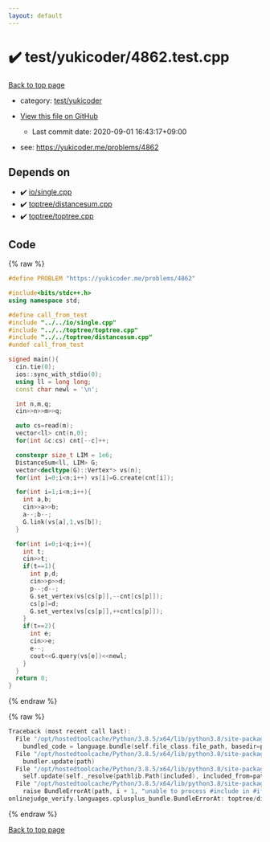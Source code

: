 ```yaml
---
layout: default
---
```


<!-- mathjax config similar to math.stackexchange -->
<script type="text/javascript" async
  src="https://cdnjs.cloudflare.com/ajax/libs/mathjax/2.7.5/MathJax.js?config=TeX-MML-AM_CHTML">
</script>
<script type="text/x-mathjax-config">
  MathJax.Hub.Config({
    TeX: { equationNumbers: { autoNumber: "AMS" }},
    tex2jax: {
      inlineMath: [ ['$','$'] ],
      processEscapes: true
    },
    "HTML-CSS": { matchFontHeight: false },
    displayAlign: "left",
    displayIndent: "2em"
  });
</script>

<script type="text/javascript" src="https://cdnjs.cloudflare.com/ajax/libs/jquery/3.4.1/jquery.min.js"></script>
<script src="https://cdn.jsdelivr.net/npm/jquery-balloon-js@1.1.2/jquery.balloon.min.js" integrity="sha256-ZEYs9VrgAeNuPvs15E39OsyOJaIkXEEt10fzxJ20+2I=" crossorigin="anonymous"></script>
<script type="text/javascript" src="../../../assets/js/copy-button.js"></script>
<link rel="stylesheet" href="../../../assets/css/copy-button.css" />


# :heavy_check_mark: test/yukicoder/4862.test.cpp

<a href="../../../index.html">Back to top page</a>

* category: <a href="../../../index.html#de60e5ba474ac43bf7562c10f5977e2d">test/yukicoder</a>
* <a href="{{ site.github.repository_url }}/blob/master/test/yukicoder/4862.test.cpp">View this file on GitHub</a>
    - Last commit date: 2020-09-01 16:43:17+09:00


* see: <a href="https://yukicoder.me/problems/4862">https://yukicoder.me/problems/4862</a>


## Depends on

* :heavy_check_mark: <a href="../../../library/io/single.cpp.html">io/single.cpp</a>
* :heavy_check_mark: <a href="../../../library/toptree/distancesum.cpp.html">toptree/distancesum.cpp</a>
* :heavy_check_mark: <a href="../../../library/toptree/toptree.cpp.html">toptree/toptree.cpp</a>


## Code

<a id="unbundled"></a>
{% raw %}
```cpp
#define PROBLEM "https://yukicoder.me/problems/4862"

#include<bits/stdc++.h>
using namespace std;

#define call_from_test
#include "../../io/single.cpp"
#include "../../toptree/toptree.cpp"
#include "../../toptree/distancesum.cpp"
#undef call_from_test

signed main(){
  cin.tie(0);
  ios::sync_with_stdio(0);
  using ll = long long;
  const char newl = '\n';

  int n,m,q;
  cin>>n>>m>>q;

  auto cs=read(m);
  vector<ll> cnt(n,0);
  for(int &c:cs) cnt[--c]++;

  constexpr size_t LIM = 1e6;
  DistanceSum<ll, LIM> G;
  vector<decltype(G)::Vertex*> vs(n);
  for(int i=0;i<n;i++) vs[i]=G.create(cnt[i]);

  for(int i=1;i<n;i++){
    int a,b;
    cin>>a>>b;
    a--;b--;
    G.link(vs[a],1,vs[b]);
  }

  for(int i=0;i<q;i++){
    int t;
    cin>>t;
    if(t==1){
      int p,d;
      cin>>p>>d;
      p--;d--;
      G.set_vertex(vs[cs[p]],--cnt[cs[p]]);
      cs[p]=d;
      G.set_vertex(vs[cs[p]],++cnt[cs[p]]);
    }
    if(t==2){
      int e;
      cin>>e;
      e--;
      cout<<G.query(vs[e])<<newl;
    }
  }
  return 0;
}

```
{% endraw %}

<a id="bundled"></a>
{% raw %}
```cpp
Traceback (most recent call last):
  File "/opt/hostedtoolcache/Python/3.8.5/x64/lib/python3.8/site-packages/onlinejudge_verify/docs.py", line 349, in write_contents
    bundled_code = language.bundle(self.file_class.file_path, basedir=pathlib.Path.cwd())
  File "/opt/hostedtoolcache/Python/3.8.5/x64/lib/python3.8/site-packages/onlinejudge_verify/languages/cplusplus.py", line 185, in bundle
    bundler.update(path)
  File "/opt/hostedtoolcache/Python/3.8.5/x64/lib/python3.8/site-packages/onlinejudge_verify/languages/cplusplus_bundle.py", line 399, in update
    self.update(self._resolve(pathlib.Path(included), included_from=path))
  File "/opt/hostedtoolcache/Python/3.8.5/x64/lib/python3.8/site-packages/onlinejudge_verify/languages/cplusplus_bundle.py", line 398, in update
    raise BundleErrorAt(path, i + 1, "unable to process #include in #if / #ifdef / #ifndef other than include guards")
onlinejudge_verify.languages.cplusplus_bundle.BundleErrorAt: toptree/distancesum.cpp: line 8: unable to process #include in #if / #ifdef / #ifndef other than include guards

```
{% endraw %}

<a href="../../../index.html">Back to top page</a>

